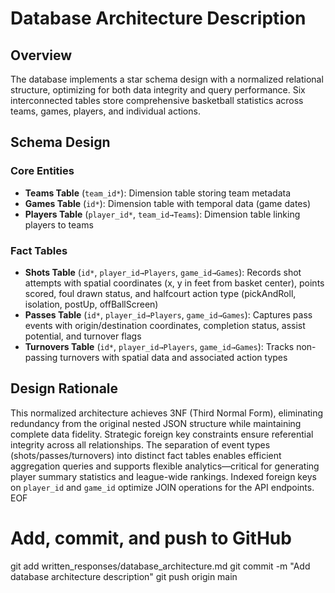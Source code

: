 
# Database Architecture Description

## Overview
The database implements a star schema design with a normalized relational structure, optimizing for both data integrity and query performance. Six interconnected tables store comprehensive basketball statistics across teams, games, players, and individual actions.

## Schema Design

### Core Entities
- **Teams Table** (`team_id*`): Dimension table storing team metadata
- **Games Table** (`id*`): Dimension table with temporal data (game dates)
- **Players Table** (`player_id*`, `team_id→Teams`): Dimension table linking players to teams

### Fact Tables
- **Shots Table** (`id*`, `player_id→Players`, `game_id→Games`): Records shot attempts with spatial coordinates (x, y in feet from basket center), points scored, foul drawn status, and halfcourt action type (pickAndRoll, isolation, postUp, offBallScreen)
- **Passes Table** (`id*`, `player_id→Players`, `game_id→Games`): Captures pass events with origin/destination coordinates, completion status, assist potential, and turnover flags
- **Turnovers Table** (`id*`, `player_id→Players`, `game_id→Games`): Tracks non-passing turnovers with spatial data and associated action types

## Design Rationale
This normalized architecture achieves 3NF (Third Normal Form), eliminating redundancy from the original nested JSON structure while maintaining complete data fidelity. Strategic foreign key constraints ensure referential integrity across all relationships. The separation of event types (shots/passes/turnovers) into distinct fact tables enables efficient aggregation queries and supports flexible analytics—critical for generating player summary statistics and league-wide rankings. Indexed foreign keys on `player_id` and `game_id` optimize JOIN operations for the API endpoints.
EOF

# Add, commit, and push to GitHub
git add written_responses/database_architecture.md
git commit -m "Add database architecture description"
git push origin main
